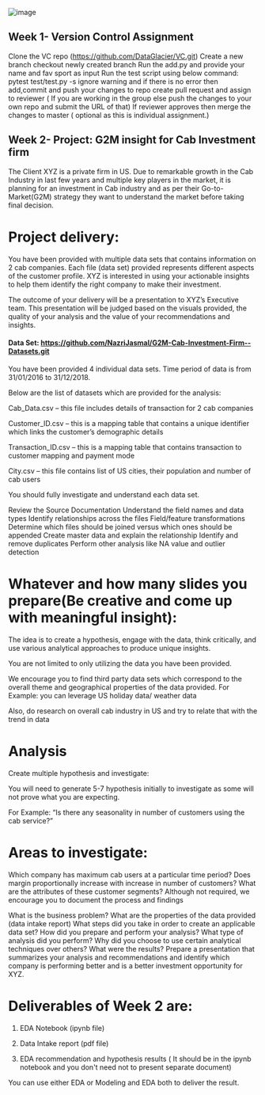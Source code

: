 ![image](https://github.com/NazriJasmal/Data-Science-Intern-at-Data-Glacier/assets/141367755/c7b0e4f0-d30c-47d9-9a56-27bd9824bcd0)

## Week 1- Version Control Assignment

Clone the VC repo (https://github.com/DataGlacier/VC.git)
Create a new branch
checkout newly created branch
Run the add.py and provide your name and fav sport as input
Run the test script using below command:      
pytest test/test.py -s
ignore warning and if there is no error then add,commit and push your changes to repo
create pull request and assign to reviewer ( If you are working in the group else push the changes to your own repo and submit the URL of that)
If reviewer approves then merge the changes to master ( optional as this is individual assignment.)

## Week 2- Project: G2M insight for Cab Investment firm

The Client XYZ is a private firm in US. Due to remarkable growth in the Cab Industry in last few years and multiple key players in the market, it is planning for an investment in Cab industry and as per their Go-to-Market(G2M) strategy they want to understand the market before taking final decision.

# Project delivery:

You have been provided with multiple data sets that contains information on 2 cab companies. Each file (data set) provided represents different aspects of the customer profile. XYZ is interested in using your actionable insights to help them identify the right company to make their investment.

The outcome of your delivery will be a presentation to XYZ’s Executive team. This presentation will be judged based on the visuals provided, the quality of your analysis and the value of your recommendations and insights. 

#### Data Set: https://github.com/NazriJasmal/G2M-Cab-Investment-Firm--Datasets.git

You have been provided 4 individual data sets. Time period of data is from 31/01/2016 to 31/12/2018.

Below are the list of datasets which are provided for the analysis:

Cab_Data.csv – this file includes details of transaction for 2 cab companies

Customer_ID.csv – this is a mapping table that contains a unique identifier which links the customer’s demographic details

Transaction_ID.csv – this is a mapping table that contains transaction to customer mapping and payment mode

City.csv – this file contains list of US cities, their population and number of cab users

You should fully investigate and understand each data set.

Review the Source Documentation
Understand the field names and data types
Identify relationships across the files
Field/feature transformations
Determine which files should be joined versus which ones should be appended
Create master data and explain the relationship
Identify and remove duplicates
Perform other analysis like NA value and outlier detection
 

# Whatever and how many slides you prepare(Be creative and come up with meaningful insight):

The idea is to create a hypothesis, engage with the data, think critically, and use various analytical approaches to produce unique insights.

You are not limited to only utilizing the data you have been provided.

We encourage you to find third party data sets which correspond to the overall theme and geographical properties of the data provided.  For Example: you can leverage US holiday data/ weather data

Also, do research on overall cab industry in US and try to relate that with the trend in data

# Analysis

Create multiple hypothesis and investigate:

You will need to generate 5-7 hypothesis initially to investigate as some will not prove what you are expecting.

For Example: “Is there any seasonality in number of customers using the cab service?”

# Areas to investigate:

Which company has maximum cab users at a particular time period?
Does margin proportionally increase with increase in number of customers?
What are the attributes of these customer segments?
Although not required, we encourage you to document the process and findings

What is the business problem?
What are the properties of the data provided (data intake report)
What steps did you take in order to create an applicable data set?
How did you prepare and perform your analysis?
What type of analysis did you perform?
Why did you choose to use certain analytical techniques over others?
What were the results?
Prepare a presentation that summarizes your analysis and recommendations and identify which company is performing better and is a better investment opportunity for XYZ.

# Deliverables of Week 2 are:

1. EDA Notebook (ipynb file)

2. Data Intake report (pdf file)

3. EDA recommendation and hypothesis results ( It should be in the ipynb notebook and you don't need not to present separate document) 

You can use either EDA or Modeling and EDA both to deliver the result.

